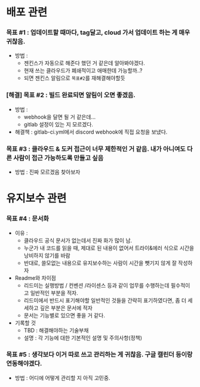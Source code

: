 # 배포 관련

### 목표 #1 : 업데이트할 때마다, tag달고, cloud 가서 업데이트 하는 게 매우 귀찮음.

- 방법 :
  - 젠킨스가 자동으로 해준다 했던 거 같은데 알아봐야겠다. 
  - 현재 쓰는 클라우드가 폐쇄적이고 애매한데 가능할까..?
  - 되면 젠킨스 알림으로 `목표#2`를 재해결해야할듯




### [해결] 목표 #2 : 빌드 완료되면 알림이 오면 좋겠음.

- 방법 : 
  - webhook을 달면 될 거 같은데... 
  - gitlab 설정이 있는 지 모르겠다.
- 해결책 : gitlab-ci.yml에서 discord webhook에 직접 요청을 보냈다.



### 목표 #3 : 클라우드 & 도커 접근이 너무 제한적인 거 같음. 내가 아니여도 다른 사람이 접근 가능하도록 만들고 싶음

- 방법 :  진짜 모르겠음 찾아보자



# 유지보수 관련

### 목표 #4 : 문서화

- 이유 : 
  - 클라우드 공식 문서가 없는데서 진짜 화가 많이 남. 
  - 누군가 내 코드를 읽을 때, 제대로 된 내용이 없어서 트라이&에러 식으로 시간을 낭비하지 않기를 바람
  - 반대로, 쓸모없는 내용으로 유지보수하는 사람이 시간을 뺏기지 않게 잘 작성하자
- Readme와 차이점
  - 리드미는 실행방법 / 컨벤션 /라이센스 등과 같이 업무를 수행하는데 필수적이고 일반적인 부분을 적자.
  - 리드미에서 반드시 표기해야할 일반적인 것들을 간략히 표기하였다면, 좀 더 세세하고 깊은 부분은 문서에 적자
  - 문서는 기능별로 있으면 좋을 거 같다.
- 기록할 것
  - TBD : 해결해야하는 기술부채
  - 설명 : 각 기능에 대한 기본적인 설명 및 주의사항(정책)



### 목표 #5 : 생각보다 이거 따로 쓰고 관리하는 게 귀찮음. 구글 캘린더 등이랑 연동해야겠다.

- 방법 : 어디에 어떻게 관리할 지 아직 고민중.
